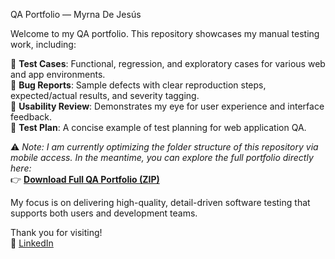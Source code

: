 QA Portfolio — Myrna De Jesús

Welcome to my QA portfolio. This repository showcases my manual testing work, including:

🔧 **Test Cases**: Functional, regression, and exploratory cases for various web and app environments.  
🔎 **Bug Reports**: Sample defects with clear reproduction steps, expected/actual results, and severity tagging.  
📜 **Usability Review**: Demonstrates my eye for user experience and interface feedback.  
📅 **Test Plan**: A concise example of test planning for web application QA.

⚠️ *Note: I am currently optimizing the folder structure of this repository via mobile access. In the meantime, you can explore the full portfolio directly here:*  
👉 **[Download Full QA Portfolio (ZIP)](https://drive.google.com/file/d/1w8mRT6GqOfmxFu3FURx5s2no8O7rdiUM/view?usp=drivesdk)**

My focus is on delivering high-quality, detail-driven software testing that supports both users and development teams.

Thank you for visiting!  
🔗 [LinkedIn](https://www.linkedin.com/in/myrna-dejesus)

